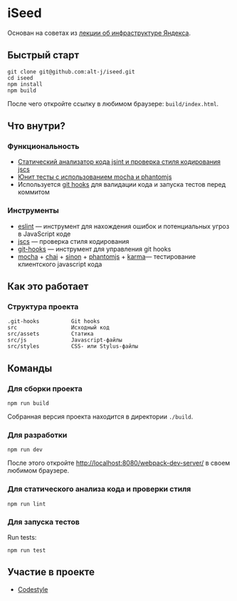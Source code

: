 # iSeed
Основан на советах из [лекции об инфраструктуре Яндекса](http://alt-j.github.io/front-end-infrastructure/).

## Быстрый старт
```
git clone git@github.com:alt-j/iseed.git
cd iseed
npm install
npm build
```
После чего откройте ссылку в любимом браузере: `build/index.html`.

## Что внутри?

### Функциональность
  * [Статический анализатор кода jsint и проверка стиля кодирования jscs](#static-code-analyser-and-codestyle-checking)
  * [Юнит тесты с использованием mocha и phantomjs](#run-tests)
  * Используется [git hooks](http://github.com/tarmolov/git-hooks) для валидации кода и запуска тестов перед коммитом

### Инструменты
  * [eslint](http://eslint.org/) — инструмент для нахождения ошибок и потенциальных угроз в JavaScript коде
  * [jscs](http://jscs.info/) — проверка стиля кодирования
  * [git-hooks](https://github.com/tarmolov/git-hooks-js) — инструмент для управления git hooks
  * [mocha](http://visionmedia.github.io/mocha/) + [chai](http://chaijs.com/) + [sinon](http://sinonjs.org/) + [phantomjs](http://phantomjs.org/) + [karma](http://karma-runner.github.io/)— тестирование клиентского javascript кода

## Как это работает

### Структура проекта
```
.git-hooks          Git hooks
src                 Исходный код
src/assets          Статика
src/js              Javascript-файлы
src/styles          CSS- или Stylus-файлы
```

## Команды

### Для сборки проекта
```
npm run build
```

Собранная версия проекта находится в директории `./build`.

### Для разработки
```
npm run dev
```

После этого откройте [http://localhost:8080/webpack-dev-server/](http://localhost:8080/webpack-dev-server/) в своем любимом браузере.

### Для статического анализа кода и проверки стиля
```
npm run lint
```

### Для запуска тестов
Run tests:
```
npm run test
```

## Участие в проекте
  * [Codestyle](https://github.com/yandex/codestyle/blob/master/javascript.ru.md)
